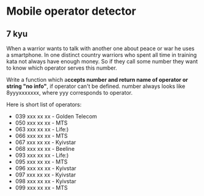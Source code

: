 # Mobile operator detector
## 7 kyu

When a warrior wants to talk with another one about peace or war he uses a smartphone. In one distinct country warriors who spent all time in training kata not always have enough money. So if they call some number they want to know which operator serves this number.

Write a function which a**ccepts number and return name of operator or string "no info"**, if operator can't be defined. number always looks like 8yyyxxxxxxx, where yyy corresponds to operator.

Here is short list of operators:
- 039 xxx xx xx - Golden Telecom
- 050 xxx xx xx - MTS
- 063 xxx xx xx - Life:)
- 066 xxx xx xx - MTS
- 067 xxx xx xx - Kyivstar
- 068 xxx xx xx - Beeline
- 093 xxx xx xx - Life:)
- 095 xxx xx xx - MTS
- 096 xxx xx xx - Kyivstar
- 097 xxx xx xx - Kyivstar
- 098 xxx xx xx - Kyivstar
- 099 xxx xx xx - MTS
